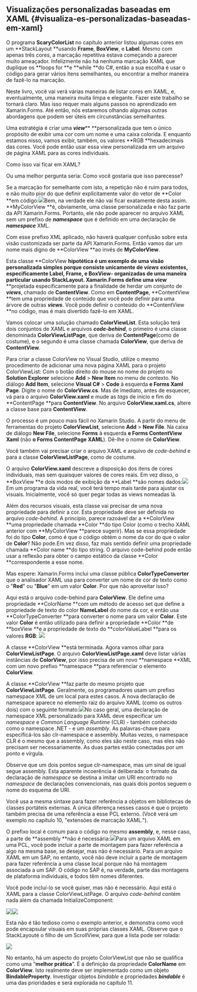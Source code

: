 ## Visualizações personalizadas baseadas em XAML {#visualiza-es-personalizadas-baseadas-em-xaml}

O programa **ScaryColorList** no capítulo anterior listou algumas cores em um **StackLayout **usando **Frame**, **BoxView**, e **Label**. Mesmo com apenas três cores, a marcação repetitiva estava começando a parecer muito ameaçador. Infelizmente não há nenhuma marcação XAML que duplique os **loops for **e **while **do C\#, então a sua escolha é usar o código para gerar vários itens semelhantes, ou encontrar a melhor maneira de fazê-lo na marcação.

Neste livro, você vai verá várias maneiras de listar cores em XAML, e, eventualmente, uma maneira muita limpa e elegante. Fazer este trabalho se tornará claro. Mas isso requer mais alguns passos no aprendizado em Xamarin.Forms. Até então, nós estaremos olhando algumas outras abordagens que podem ser úteis em circunstâncias semelhantes.

Uma estratégia é criar uma _**view**_** **personalizada que tem o único propósito de exibir uma cor com um nome e uma caixa colorida. E enquanto estamos nisso, vamos exibir, também, os valores **RGB **hexadecimais das cores. Você pode então usar essa view personalizada em um arquivo de página XAML para as cores individuais.

Como isso vai ficar em XAML?

Ou uma melhor pergunta seria: Como você gostaria que isso parecesse?

Se a marcação for semelhante com isto, a repetição não é ruim para todos, e não muito pior do que definir explicitamente valor do vetor de **Color **em código:![](/assets/08-20-stacklauout)Bem, na verdade ele não vai ficar exatamente desta assim. **MyColorView **é, obviamente, uma classe personalizada e não faz parte da API Xamarin.Forms. Portanto, ele não pode aparecer no arquivo XAML sem um prefixo de _**namespace**_ que é definido em uma declaração de _**namespace**_ XML.

Com esse prefixo XML aplicado, não haverá qualquer confusão sobre esta visão customizada ser parte da API Xamarin.Forms. Então vamos dar um nome mais digno de **ColorView **ao invés de **MyColorView**.

Esta classe **ColorView **hipotética é um exemplo de uma visão personalizada simples porque consiste unicamente de _**views**_** **existentes, especificamente **Label**, **Frame**, e **BoxView**- organizadas de uma maneira particular usando **StackLayout**. Xamarin.Forms define uma _**view**_** **projetada especificamente para a finalidade de herdar um conjunto de _**views**_, chamado de **ContentView**. Como em **ContentPage**, **ContentView **tem uma propriedade de conteúdo que você pode definir para uma árvore de outras _**views**_. Você pode definir o conteúdo do **ContentView **no código, mas é mais divertido fazê-lo em XAML.

Vamos colocar uma solução chamado **ColorViewList**. Esta solução terá dois conjuntos de XAML e arquivos _**code-behind**_, o primeiro é uma classe denominada **ColorViewListPage**, que deriva de **ContentPage**\(como de costume\), e o segundo é uma classe chamada **ColorView**, que deriva de **ContentView**.

Para criar a classe ColorView no Visual Studio, utilize o mesmo procedimento de adicionar uma nova página XAML para o projeto ColorViewList: Com o botão direito do mouse no nome do projeto no **Solution Explorer** selecione **Add** &gt; **New Item** no menu de contexto. No diálogo **Add Item**, selecione **Visual C\#** &gt; **Code** à esquerda **e Forms Xaml Page**. Digite o nome do **ColorView.cs**. Mas de imediato, antes de esquecer, vá para o arquivo **ColorView.xaml** e mude as _tags_ de início e fim do **ContentPage **para **ContentView**. No arquivo **ColorView.xaml.cs**, altere a classe base para **ContentView**.

O processo é um pouco mais fácil no Xamarin Studio. A partir do menu de ferramentas do projeto **ColorViewList**, selecione **Add** &gt; **New File**. Na caixa de diálogo **New File**, selecione **Forms** à esquerda **e Forms ContentView Xaml** \(não **o Forms ContentPage XAML**\). Dê-lhe o nome de **ColorView**.

Você também vai precisar criar o arquivo XAML e arquivo de _code-behind_ e para a classe **ColorViewListPage**, como de costume.

O arquivo **ColorView.xaml** descreve a disposição dos itens de cores individuais, mas sem quaisquer valores de cores reais. Em vez disso, o **BoxView **e dois modos de exibição da **Label **são nomes dados:![](/assets/08-40-colorview)Em um programa da vida real, você terá tempo mais tarde para ajustar os visuais. Inicialmente, você só quer pegar todas as views nomeadas lá.

Além dos recursos visuais, esta classe  vai precisar de uma nova propriedade para definir a cor. Esta propriedade deve ser definida no arquivo _code-behind_. A princípio, parece razoável dar a **ColorView **uma propriedade chamada **Color **do tipo Color \(como o trecho XAML anterior com **MyColorView **parece sugerir\). Mas se essa propriedade foi do tipo **Color**, como é que o código obtém o nome da cor do que o valor de **Color**? Não pode.Em vez disso, faz mais sentido definir uma propriedade chamada **Color name **do tipo string. O arquivo code-behind pode então usar a reflexão para obter o campo estático da classe **Color **correspondente a esse nome.

Mas espere: Xamarin.Forms inclui uma classe pública **ColorTypeConverter** que o analisador XAML usa para converter um nome de cor de texto como o "**Red**" ou "**Blue**" em um valor **Color**. Por que não aproveitar isso?

Aqui está o arquivo code-behind para **ColorView**. Ele define uma propriedade **ColorName **com um método de acesso set que define a propriedade de texto do color **NameLabel** do nome da cor, e então usa **ColorTypeConverter **para converter o nome para um valor **Color**. Este valor **Color** é então utilizado para definir a propriedade **Color **de **boxView **e a propriedade de texto do **colorValueLabel **para os valores **RGB**: ![](/assets/08-15-rgb)

A classe **ColorView **está terminada. Agora vamos olhar para **ColorViewListPage**. O arquivo **ColorViewListPage.xaml** deve listar várias instâncias de **ColorView**, por isso precisa de um novo **namespace **XML com um novo prefixo **namespace **para referenciar o elemento **ColorView**.

A classe **ColorView **faz parte do mesmo projeto que **ColorViewListPage**. Geralmente, os programadores usam um prefixo namespace XML de um local para estes casos. A nova declaração de namespace aparece no elemento raiz do arquivo XAML \(como os outros dois\) com o seguinte formato:![](/assets/08-16-formato)No caso geral, uma declaração de namespace XML personalizado para XAML deve especificar um _namespace_ e _Common Language Runtime_ \(CLR\) - também conhecido como o namespace .NET - e um _assembly_. As palavras-chave para especificá-los são clr-namespace e assembly. Muitas vezes, o namespace CLR é o mesmo que a assembly, como eles são neste caso, mas eles não precisam ser necessariamente. As duas partes estão conectadas por um ponto e vírgula.

Observe que um dois pontos segue clr-namespace, mas um sinal de igual segue assembly. Esta aparente incoerência é deliberada: o formato da declaração de _namespace_ se destina a imitar um URI encontrado no _namespace_ de declarações convencionais, nas quais dois pontos seguem o nome do esquema de URI.

Você usa a mesma sintaxe para fazer referência a objetos em bibliotecas de classes portáteis externas. A única diferença nesses casos é que o projeto também precisa de uma referência a esse PCL externo. \(Você verá um exemplo no capítulo 10, "extensões de marcação XAML."\).

O prefixo local é comum para o código no mesmo **assembly**, e, nesse caso, a parte de **assembly **não é necessária:![](/assets/08-16-preix)Para um arquivo XAML em uma PCL, você pode incluir a parte de montagem para fazer referência a algo na mesma base, se desejar, mas não é necessário. Para um arquivo XAML em um SAP, no entanto, você não deve incluir a parte de montagem para fazer referência a uma classe local porque não há montagem associada a um SAP. O código no SAP é, na verdade, parte das montagens de plataforma individuais, e todos têm nomes diferentes.

Você pode incluí-lo se você quiser, mas não é necessário. Aqui está o XAML para a classe ColorViewListPage. O arquivo _code-behind_ contém nada além da chamada InitializeComponent:

![](/assets/08-17-initialize)![](/assets/08-17-initialize2)

Esta não é tão tedioso como o exemplo anterior, e demonstra como você pode encapsular visuais em suas próprias classes XAML. Observe que o StackLayouté o filho de um ScrollView, para que a lista pode ser rolada:

![](/assets/08-18-telas)

No entanto, há um aspecto do projeto ColorViewList que não se qualifica como uma "**melhor prática**". É a definição da propriedade **ColorName** em **ColorView**. Isto realmente deve ser implementado como um objeto **BindableProperty**_._ Investigar objetos _bindable_ e propriedades _**bindable**_ ​​é uma das prioridades e será explorada no capítulo 11.

